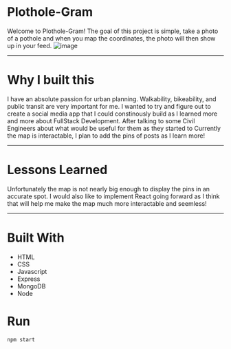# Plothole-Gram

Welcome to Plothole-Gram!
The goal of this project is simple, take a photo of a pothole and when you map the coordinates, the photo will then show up in your feed.
![image](https://user-images.githubusercontent.com/101364268/193881231-a3f2d128-5531-4527-a8be-8276c0cc6c2b.png)

---
# Why I built this

I have an absolute passion for urban planning. Walkability, bikeability, and public transit are very important for me. I wanted to try and figure out to create a social media app that I could constinously build as I learned more and more about FullStack Development. After talking to some Civil Engineers about what would be useful for them as they started to 
Currently the map is interactable, I plan to add the pins of posts as I learn more!

---
# Lessons Learned
Unfortunately the map is not nearly big enough to display the pins in an accurate spot. I would also like to implement React going forward as I think that will help me make the map much more interactable and seemless!

---
# Built With

- HTML
- CSS
- Javascript
- Express
- MongoDB
- Node

# Run

`npm start`
